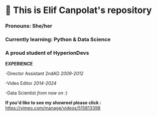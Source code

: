 # 🌱 This is Elif Canpolat's repository

### Pronouns: She/her


### Currently learning: Python & Data Science


### A proud student of HyperionDevs

**EXPERIENCE**

-Director Assistant 2ndAD   _2009-2012_

-Video Editor               _2014-2024_

-Data Scientist             _from now on :)_

**If you'd like to see my showreel please click :** https://vimeo.com/manage/videos/515813398






